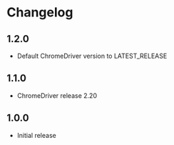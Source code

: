 # Changelog

## 1.2.0

- Default ChromeDriver version to LATEST_RELEASE

## 1.1.0

- ChromeDriver release 2.20

## 1.0.0

- Initial release
